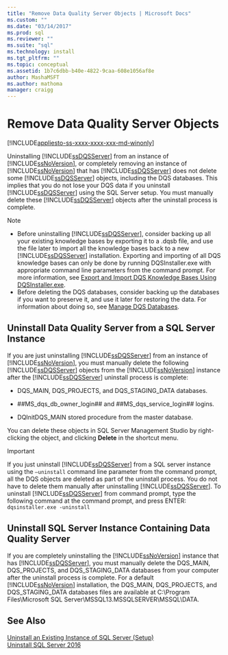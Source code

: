 ```yaml
---
title: "Remove Data Quality Server Objects | Microsoft Docs"
ms.custom: ""
ms.date: "03/14/2017"
ms.prod: sql
ms.reviewer: ""
ms.suite: "sql"
ms.technology: install
ms.tgt_pltfrm: ""
ms.topic: conceptual
ms.assetid: 1b7c6dbb-b40e-4822-9caa-608e1056af8e
author: MashaMSFT
ms.author: mathoma
manager: craigg
---
```

# Remove Data Quality Server Objects
[!INCLUDE[appliesto-ss-xxxx-xxxx-xxx-md-winonly](../../includes/appliesto-ss-xxxx-xxxx-xxx-md-winonly.md)]

  Uninstalling [!INCLUDE[ssDQSServer](../../includes/ssdqsserver-md.md)] from an instance of [!INCLUDE[ssNoVersion](../../includes/ssnoversion-md.md)], or completely removing an instance of [!INCLUDE[ssNoVersion](../../includes/ssnoversion-md.md)] that has [!INCLUDE[ssDQSServer](../../includes/ssdqsserver-md.md)] does not delete some [!INCLUDE[ssDQSServer](../../includes/ssdqsserver-md.md)] objects, including the DQS databases. This implies that you do not lose your DQS data if you uninstall [!INCLUDE[ssDQSServer](../../includes/ssdqsserver-md.md)] using the SQL Server setup. You must manually delete these [!INCLUDE[ssDQSServer](../../includes/ssdqsserver-md.md)] objects after the uninstall process is complete.  
  
> [!NOTE]  
>  -   Before uninstalling [!INCLUDE[ssDQSServer](../../includes/ssdqsserver-md.md)], consider backing up all your existing knowledge bases by exporting it to a .dqsb file, and use the file later to import all the knowledge bases back to a new [!INCLUDE[ssDQSServer](../../includes/ssdqsserver-md.md)] installation. Exporting and importing of all DQS knowledge bases can only be done by running DQSInstaller.exe with appropriate command line parameters from the command prompt. For more information, see [Export and Import DQS Knowledge Bases Using DQSInstaller.exe](../../data-quality-services/install-windows/export-and-import-dqs-knowledge-bases-using-dqsinstaller-exe.md).  
> -   Before deleting the DQS databases, consider backing up the databases if you want to preserve it, and use it later for restoring the data. For information about doing so, see [Manage DQS Databases](../../data-quality-services/manage-dqs-databases.md).  
  
## Uninstall Data Quality Server from a SQL Server Instance  
 If you are just uninstalling [!INCLUDE[ssDQSServer](../../includes/ssdqsserver-md.md)] from an instance of [!INCLUDE[ssNoVersion](../../includes/ssnoversion-md.md)], you must manually delete the following [!INCLUDE[ssDQSServer](../../includes/ssdqsserver-md.md)] objects from the [!INCLUDE[ssNoVersion](../../includes/ssnoversion-md.md)] instance after the [!INCLUDE[ssDQSServer](../../includes/ssdqsserver-md.md)] uninstall process is complete:  
  
-   DQS_MAIN, DQS_PROJECTS, and DQS_STAGING_DATA databases.  
  
-   \##MS_dqs_db_owner_login## and ##MS_dqs_service_login## logins.  
  
-   DQInitDQS_MAIN stored procedure from the master database.  
  
 You can delete these objects in SQL Server Management Studio by right-clicking the object, and clicking **Delete** in the shortcut menu.  
  
> [!IMPORTANT]  
>  If you just uninstall [!INCLUDE[ssDQSServer](../../includes/ssdqsserver-md.md)] from a SQL server instance using the `–uninstall` command line parameter from the command prompt, all the DQS objects are deleted as part of the uninstall process. You do not have to delete them manually after uninstalling [!INCLUDE[ssDQSServer](../../includes/ssdqsserver-md.md)]. To uninstall [!INCLUDE[ssDQSServer](../../includes/ssdqsserver-md.md)] from command prompt, type the following command at the command prompt, and press ENTER:   
> `dqsinstaller.exe -uninstall`  
  
## Uninstall SQL Server Instance Containing Data Quality Server  
 If you are completely uninstalling the [!INCLUDE[ssNoVersion](../../includes/ssnoversion-md.md)] instance that has [!INCLUDE[ssDQSServer](../../includes/ssdqsserver-md.md)], you must manually delete the DQS_MAIN, DQS_PROJECTS, and DQS_STAGING_DATA databases from your computer after the uninstall process is complete. For a default [!INCLUDE[ssNoVersion](../../includes/ssnoversion-md.md)] installation, the DQS_MAIN, DQS_PROJECTS, and DQS_STAGING_DATA databases files are available at C:\Program Files\Microsoft SQL Server\MSSQL13.MSSQLSERVER\MSSQL\DATA.  
  
## See Also  
 [Uninstall an Existing Instance of SQL Server &#40;Setup&#41;](../../sql-server/install/uninstall-an-existing-instance-of-sql-server-setup.md)   
 [Uninstall SQL Server 2016](../../sql-server/install/uninstall-sql-server.md)  
  
  
